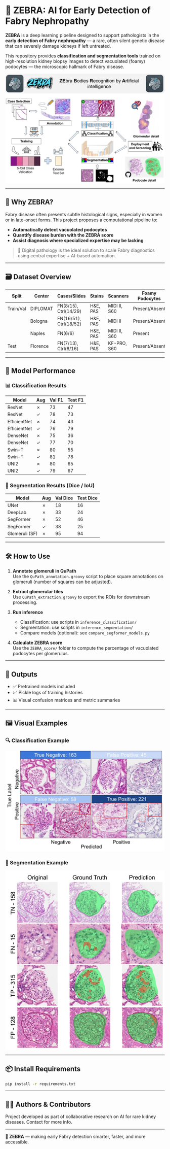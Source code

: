 # 🦓 ZEBRA: AI for Early Detection of Fabry Nephropathy

**ZEBRA** is a deep learning pipeline designed to support pathologists in the **early detection of Fabry nephropathy** — a rare, often silent genetic disease that can severely damage kidneys if left untreated.

This repository provides **classification and segmentation tools** trained on high-resolution kidney biopsy images to detect vacuolated (foamy) podocytes — the microscopic hallmark of Fabry disease.

![Study design](<https://github.com/Gizmopath/ZEBRA-ZEbra-Bodies-Recognition-by-Artificial-intelligence/blob/main/images/Figure%201.jpg>)

---

## 🧠 Why ZEBRA?

Fabry disease often presents subtle histological signs, especially in women or in late-onset forms. This project proposes a computational pipeline to:

- **Automatically detect vacuolated podocytes**
- **Quantify disease burden with the ZEBRA score**
- **Assist diagnosis where specialized expertise may be lacking**

> 🧬 Digital pathology is the ideal solution to scale Fabry diagnostics using central expertise + AI-based automation.

---

## 🗃️ Dataset Overview

| Split       | Center      | Cases/Slides      | Stains       | Scanners      | Foamy Podocytes | Count |
|-------------|-------------|-------------------|--------------|---------------|------------------|--------|
| Train/Val   | DIPLOMAT    | FN(8/15), Ctrl(14/29) | H&E, PAS     | MIDI II, S60   | Present/Absent   | 479 |
|             | Bologna     | FN(16/51), Ctrl(18/52) | H&E, PAS     | MIDI II        | Present/Absent   | 679 |
|             | Naples      | FN(6/6)              | H&E, PAS     | MIDI II, S60   | Present          | 119 |
| Test        | Florence    | FN(7/13), Ctrl(8/16)  | H&E, PAS     | KF-PRO, S60    | Present/Absent   | 487 |

---

## 🧪 Model Performance

### 📊 Classification Results

| Model       | Aug | Val F1 | Test F1 |
|-------------|-----|--------|---------|
| ResNet      | ✗   | 73     | 47      |
| ResNet      | ✓   | 78     | 73      |
| EfficientNet| ✗   | 74     | 43      |
| EfficientNet| ✓   | 76     | 79      |
| DenseNet    | ✗   | 75     | 36      |
| DenseNet    | ✓   | 77     | 70      |
| Swin-T      | ✗   | 80     | 55      |
| Swin-T      | ✓   | 81     | 78      |
| UNI2        | ✗   | 80     | 65      |
| UNI2        | ✓   | 79     | 67      |

### 🧩 Segmentation Results (Dice / IoU)

| Model        | Aug | Val Dice | Test Dice |
|--------------|-----|----------|-----------|
| UNet         | ✗   | 18       | 16        |
| DeepLab      | ✗   | 33       | 24        |
| SegFormer    | ✗   | 52       | 46        |
| SegFormer    | ✓   | 38       | 25        |
| Glomeruli (SF)| ✗  | 95       | 94        |

---

## 🛠️ How to Use

1. **Annotate glomeruli in QuPath**  
   Use the `QuPath_annotation.groovy` script to place square annotations on glomeruli (number of squares can be adjusted).

2. **Extract glomerular tiles**  
   Use `QuPath_extraction.groovy` to export the ROIs for downstream processing.

3. **Run inference**  
   - Classification: use scripts in `inference_classification/`
   - Segmentation: use scripts in `inference_segmentation/`
   - Compare models (optional): see `compare_segformer_models.py`

4. **Calculate ZEBRA score**  
   Use the `ZEBRA_score/` folder to compute the percentage of vacuolated podocytes per glomerulus.

---

## 🧪 Outputs

- ✅ Pretrained models included
- 📈 Pickle logs of training histories
- 📊 Visual confusion matrices and metric summaries

---

## 🖼️ Visual Examples

### 🔍 Classification Example  
![Classification Preview](<https://github.com/Gizmopath/ZEBRA-ZEbra-Bodies-Recognition-by-Artificial-intelligence/blob/main/images/Figure%202.jpg>)

### 🧠 Segmentation Example  
![Segmentation Preview](<https://github.com/Gizmopath/ZEBRA-ZEbra-Bodies-Recognition-by-Artificial-intelligence/blob/main/images/Figure%203.jpg>)

---

## 📦 Install Requirements

```bash
pip install -r requirements.txt
```

---

## 🧑‍💻 Authors & Contributors

Project developed as part of collaborative research on AI for rare kidney diseases. Contact for more info.

---

**🦓 ZEBRA** — making early Fabry detection smarter, faster, and more accessible.
